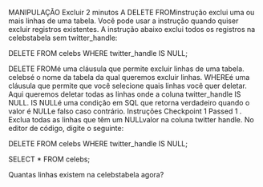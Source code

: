 MANIPULAÇÃO
Excluir
2 minutos
A DELETE FROMinstrução exclui uma ou mais linhas de uma tabela. Você pode usar a instrução quando quiser excluir registros existentes. A instrução abaixo exclui todos os registros na celebstabela sem twitter_handle:

DELETE FROM celebs 
WHERE twitter_handle IS NULL;

DELETE FROMé uma cláusula que permite excluir linhas de uma tabela.
celebsé o nome da tabela da qual queremos excluir linhas.
WHEREé uma cláusula que permite que você selecione quais linhas você quer deletar. Aqui queremos deletar todas as linhas onde a coluna twitter_handle IS NULL.
IS NULLé uma condição em SQL que retorna verdadeiro quando o valor é NULLe falso caso contrário.
Instruções
Checkpoint 1 Passed
1 .
Exclua todas as linhas que têm um NULLvalor na coluna twitter handle. No editor de código, digite o seguinte:

DELETE FROM celebs 
WHERE twitter_handle IS NULL;

SELECT * FROM celebs; 

Quantas linhas existem na celebstabela agora?